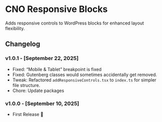 # CNO Responsive Blocks

Adds responsive controls to WordPress blocks for enhanced layout flexibility.

## Changelog

### v1.0.1 - [September 22, 2025]

- Fixed: “Mobile & Tablet” breakpoint is fixed
- Fixed: Gutenberg classes would sometimes accidentally get removed.
- Tweak: Refactored `addResponsiveControls.tsx` to `index.ts` for simpler file structure.
- Chore: Update packages

### v1.0.0 - [September 10, 2025]

- First Release 🎉
